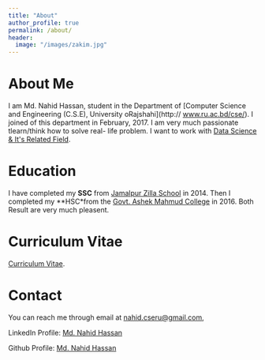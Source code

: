 ```yaml
---
title: "About"
author_profile: true
permalink: /about/
header:
  image: "/images/zakim.jpg"
---
```


# About Me
I am Md. Nahid Hassan, student  in the Department of [Computer Science and Engineering (C.S.E), University oRajshahi](http://     www.ru.ac.bd/cse/). I joined of this department in February, 2017. I am very much passionate tlearn/think how to solve real-      life problem. I want to work with [Data Science & It's Related Field](https:en.wikipedia.org/wiki/Data_science).


# Education
I have completed my **SSC** from [Jamalpur Zilla School](http://www.jzs.edu.bd/) in 2014. Then I completed my **HSC*from the      [Govt. Ashek Mahmud College](http://amc.edu.bd/) in 2016. Both Result are very much pleasent.

# Curriculum Vitae

[Curriculum Vitae](https://docs.google.com/document/d/1zipcqtAn30aoBAtbXskZXf0427qziwfzI7FmeTCy5qU/edit?usp=sharing).

# Contact

You can reach me through email at nahid.cseru@gmail.com,

LinkedIn Profile: [Md. Nahid Hassan](https://www.linkedin.com/in/md-nahid-hassan-a3639317a/)

Github Profile: [Md. Nahid Hassan](https://github.com/Nahid-Hassan)
